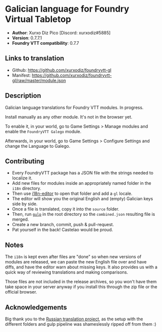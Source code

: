# Galician language for Foundry Virtual Tabletop

* **Author**: Xurxo Diz Pico [Discord: xurxodiz#5885]
* **Version**: 0.7.7.1
* **Foundry VTT compatibility**: 0.7.7

## Links to translation

* Github: https://github.com/xurxodiz/foundryvtt-gl
* Manifest: https://github.com/xurxodiz/foundryvtt-gl/raw/master/module.json

## Description

Galician language translations for Foundry VTT modules. In progress.

Install manually as any other module. It's not in the browser yet.

To enable it, in your world, go to Game Settings > Manage modules and enable the `FoundryVTT Galego` module.

Afterwards, in your world, go to Game Settings > Configure Settings and change the Language to Galego.

## Contributing

- Every FoundryVTT package has a JSON file with the strings needed to localize it.
- Add new files for modules inside an appropriately named folder in the `i18n` directory.
- Then use [i18n-editor](https://github.com/andi34/i18n-editor) to open that folder and add a `gl` locale.
- The editor will show you the original English and (empty) Galician keys side by side.
- Once a file is translated, copy it into the `source` folder.
- Then, run [`gulp`](https://gulpjs.com/docs/en/getting-started/quick-start) in the root directory so the `combined.json` resulting file is merged.
- Create a new branch, commit, push & pull-request.
- Pat yourself in the back! Castelao would be proud.


## Notes

The `i18n` is kept even after files are "done" so when new versions of modules are released,
we can paste the new English file over and have diffs, and have the editor warn about missing keys.
It also provides us with a quick way of reviewing translations and making comparisons.

Those files are not included in the release archives, so you won't have them take space
in your server anyway if you install this through the zip file or the official browser.

## Acknowledgements

Big thank you to the [Russian translation project](https://github.com/Phenomen/foundry-vtt-ru),
as the setup with the different folders and gulp pipeline was shameslessly ripped off from them :)
